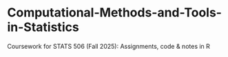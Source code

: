 # Computational-Methods-and-Tools-in-Statistics
Coursework for STATS 506 (Fall 2025): Assignments, code &amp; notes in R

